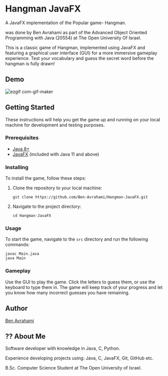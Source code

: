 
# Hangman JavaFX

A JavaFX implementation of the Popular game- Hangman.

was done by Ben Avrahami as part of the Advanced Object Oriented Programming with Java (20554) at The Open University Of Israel.

<p>This is a classic game of Hangman, implemented using JavaFX and featuring a graphical user interface (GUI) for a more immersive gameplay experience. Test your vocabulary and guess the secret word before the hangman is fully drawn!</p>


## Demo
![ezgif com-gif-maker](https://user-images.githubusercontent.com/67713588/205288507-1d244be7-25d7-40d1-965c-ce8adc9ad83d.gif)


<h2>Getting Started</h2>

<p>These instructions will help you get the game up and running on your local machine for development and testing purposes.</p>

<h3>Prerequisites</h3>

<ul>
  <li><a href="https://www.java.com/en/download/">Java 8+</a></li>
  <li><a href="https://openjfx.io/">JavaFX</a> (included with Java 11 and above)</li>
</ul>

<h3>Installing</h3>

<p>To install the game, follow these steps:</p>

<ol>
  <li>Clone the repository to your local machine:

<pre><code>git clone https://github.com/Ben-Avrahami/Hangman-JavaFX.git
</code></pre>
  </li>
  <li>Navigate to the project directory:

<pre><code>cd Hangman-JavaFX
</code></pre>
  </li>
</ol>

<h3>Usage</h3>

<p>To start the game, navigate to the <code>src</code> directory and run the following commands:</p>

<pre><code>javac Main.java
java Main
</code></pre>

<h3>Gameplay</h3>

<p>Use the GUI to play the game. Click the letters to guess them, or use the keyboard to type them in. The game will keep track of your progress and let you know how many incorrect guesses you have remaining.</p>

<h2>Author</h2>

<p><a href="https://github.com/Ben-Avrahami">Ben Avrahami</a></p>

## ?? About Me
 Software developer with knowledge in Java, C, Python.

 Experience developing projects using: Java, C, JavaFX, Git, GitHub etc.

 B.Sc. Computer Science Student at The Open University of Israel.




















